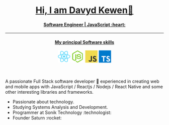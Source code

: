 
<h1 align="center">
  <a href="#">
    Hi, I am Davyd Kewen👋
  </a>
</h1>


<h4 align="center">
  <a href="#">
    Software Engineer | JavaScript :heart:
  </a>
</h4>

<hr>

<h4 align="center">
  <a href="#">
    My principal Software skills
  </a>
  <br>
  <br>
  <a><img align="center" alt="react-js" width="40" heigth="4" src="https://raw.githubusercontent.com/devicons/devicon/master/icons/react/react-original.svg" style="max-heigth:100%"></img></a>
    <a><img align="center" alt="nodejs" width="40" heigth="4" src="https://raw.githubusercontent.com/devicons/devicon/master/icons/nodejs/nodejs-original.svg" style="max-heigth:100%"></img></a>
    <a><img align="center" alt="javascript" width="40" heigth="4" src="https://raw.githubusercontent.com/devicons/devicon/master/icons/javascript/javascript-original.svg" style="max-heigth:100%"></img></a>
    <a><img align="center" alt="typescript" width="40" heigth="4" src="https://raw.githubusercontent.com/devicons/devicon/master/icons/typescript/typescript-original.svg" style="max-heigth:100%"></img></a>

</h4>

<br>

<p>
  A passionate Full Stack software developer 🚀 experienced in creating web and mobile apps with JavaScript / Reactjs / Nodejs / React Native and some other interesting libraries and frameworks.
</p>

<ul>
  <li> Passionate about technology. </li>
  <li> Studying Systems Analysis and Development. </li>
  <li> Programmer at Sonik Technology :technologist: </li>
  <li> Founder Saturn :rocket: </li>
</ul>
